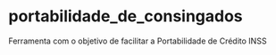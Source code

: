 # portabilidade_de_consingados
Ferramenta com o objetivo de facilitar a Portabilidade de Crédito INSS
